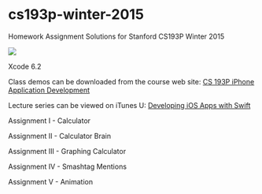 # cs193p-winter-2015

Homework Assignment Solutions for Stanford CS193P Winter 2015

<img src="https://travis-ci.org/riesamac/cs193p-winter-2015.svg?branch=master" />

Xcode 6.2

Class demos can be downloaded from the course web site: <a target="_blank"  href="http://www.stanford.edu/class/cs193p/cgi-bin/drupal/">CS 193P iPhone Application Development</a>

Lecture series can be viewed on iTunes U: <a target="_blank"  href="https://itunes.apple.com/us/course/developing-ios-8-apps-swift/id961180099">Developing iOS Apps with Swift</a>


Assignment I - Calculator

Assignment II - Calculator Brain

Assignment III - Graphing Calculator

Assignment IV - Smashtag Mentions

Assignment V - Animation

